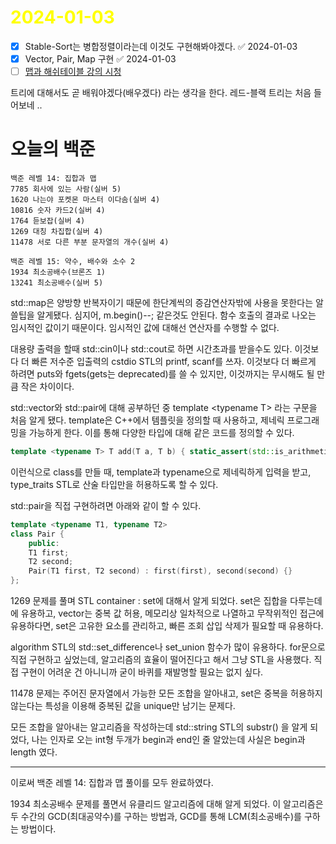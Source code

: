 # <span style="color:yellow">2024-01-03</span>

- [x] Stable-Sort는 병합정렬이라는데 이것도 구현해봐야겠다. ✅ 2024-01-03
- [x] Vector, Pair, Map 구현 ✅ 2024-01-03
- [ ] [맵과 해쉬테이블 강의 시청](https://www.youtube.com/watch?v=ZBu_slSH5Sk)

트리에 대해서도 곧 배워야겠다(배우겠다) 라는 생각을 한다. 레드-블랙 트리는 처음 들어보네 ..

# 오늘의 백준
```level14
백준 레벨 14: 집합과 맵
7785 회사에 있는 사람(실버 5)
1620 나는야 포켓몬 마스터 이다솜(실버 4)
10816 숫자 카드2(실버 4)
1764 듣보잡(실버 4)
1269 대칭 차집합(실버 4)
11478 서로 다른 부분 문자열의 개수(실버 4)

백준 레벨 15: 약수, 배수와 소수 2
1934 최소공배수(브론즈 1)
13241 최소공배수(실버 5)
```

std::map은 양방향 반복자이기 때문에 한단계씩의 증감연산자밖에 사용을 못한다는 알쓸팁을 알게됐다.
심지어, m.begin()--; 같은것도 안된다. 함수 호출의 결과로 나오는 임시적인 값이기 때문이다. 임시적인 값에 대해선 연산자를 수행할 수 없다.

대용량 출력을 할때 std::cin이나 std::cout로 하면 시간초과를 받을수도 있다.
이것보다 더 빠른 저수준 입출력의 cstdio STL의 printf, scanf를 쓰자.
이것보다 더 빠르게 하려면 puts와 fgets(gets는 deprecated)를 쓸 수 있지만, 이것까지는 무시해도 될 만큼 작은 차이이다.

std::vector와 std::pair에 대해 공부하던 중 template \<typename T\> 라는 구문을 처음 알게 됐다.
template은 C++에서 템플릿을 정의할 때 사용하고, 제네릭 프로그래밍을 가능하게 한다. 
이를 통해 다양한 타입에 대해 같은 코드를 정의할 수 있다.

```cpp
template <typename T> T add(T a, T b) { static_assert(std::is_arithmetic<T>::value, "T must be an arithmetic type"); return a + b; }
```

이런식으로 class를 만들 때, template과 typename으로 제네릭하게 입력을 받고, type_traits STL로 산술 타입만을 허용하도록 할 수 있다.

std::pair을 직접 구현하려면 아래와 같이 할 수 있다.
```cpp
template <typename T1, typename T2>
class Pair {
	public:
	T1 first;
	T2 second;
	Pair(T1 first, T2 second) : first(first), second(second) {}
};
```


1269 문제를 풀며 STL container : set에 대해서 알게 되었다. set은 집합을 다루는데에 유용하고, vector는 중복 값 허용, 메모리상 일차적으로 나열하고 무작위적인 접근에 유용하다면, set은 고유한 요소를 관리하고, 빠른 조회 삽입 삭제가 필요할 때 유용하다.

algorithm STL의 std::set_difference나 set_union 함수가 많이 유용하다.
for문으로 직접 구현하고 싶었는데, 알고리즘의 효율이 떨어진다고 해서 그냥 STL을 사용했다. 직접 구현이 어려운 건 아니니까 굳이 바퀴를 재발명할 필요는 없지 싶다.

11478 문제는 주어진 문자열에서 가능한 모든 조합을 알아내고, set은 중복을 허용하지 않는다는 특성을 이용해 중복된 값을 unique만 남기는 문제다.

모든 조합을 알아내는 알고리즘을 작성하는데 std::string STL의 substr() 을 알게 되었다, 나는 인자로 오는 int형 두개가 begin과 end인 줄 알았는데 사실은 begin과 length 였다.


- - -

이로써 백준 레벨 14: 집합과 맵 풀이를 모두 완료하였다.

1934 최소공배수 문제를 풀면서 유클리드 알고리즘에 대해 알게 되었다.
이 알고리즘은 두 수간의 GCD(최대공약수)를 구하는 방법과, GCD를 통해 LCM(최소공배수)를 구하는 방법이다.
